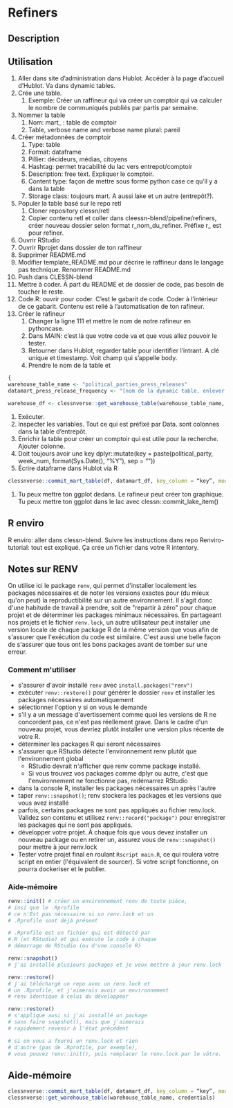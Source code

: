 # Refiners

## Description


## Utilisation

1. Aller dans site d’administration dans Hublot. Accéder à la page d’accueil d’Hublot. Va dans dynamic tables. 
2. Crée une table.
    1. Exemple: Créer un raffineur qui va créer un comptoir qui va calculer le nombre de communiqués publiés par partis par semaine. 
3. Nommer la table
    1. Nom: mart_ : table de comptoir
    2. Table, verbose name and verbose name plural: pareil
4. Créer métadonnées de comptoir
    1. Type: table
    2. Format: dataframe
    3. Pillier: décideurs, médias, citoyens
    4. Hashtag: permet tracabilité du lac vers entrepot/comptoir
    5. Description: free text. Expliquer le comptoir. 
    6. Content type: façon de mettre sous forme python case ce qu’il y a dans la table
    7. Storage class: toujours mart. A aussi lake et un autre (entrepôt?).
5. Populer la table basé sur le repo retl
    1. Cloner repository clessn/retl
    2. Copier contenu retl et coller dans cleessn-blend/pipeline/refiners, créer nouveau dossier selon format r_nom_du_refiner. Préfixe r_ est pour refiner.
6. Ouvrir RStudio
7. Ouvrir Rprojet dans dossier de ton raffineur
8. Supprimer README.md
9. Modifier template_README.md pour décrire le raffineur dans le langage pas technique. Renommer README.md
10. Push dans CLESSN-blend
11. Mettre à coder. À part du README et de dossier de code, pas besoin de toucher le reste. 
12. Code.R: ouvrir pour coder. C’est le gabarit de code. Coder à l’intérieur de ce gabarit. Contenu est relié à l’automatisation de ton rafineur.
13. Créer le rafineur
    1. Changer la ligne 111 et mettre le nom de notre rafineur en pythoncase.
    2. Dans MAIN: c’est là que votre code va et que vous allez pouvoir le tester.
    3. Retourner dans Hublot, regarder table pour identifier l’intrant. A clé unique et timestamp. Voit champ qui s’appelle body.
    4. Prendre le nom de la table et 

```r
{
warehouse_table_name <- "political_parties_press_releases"
datamart_press_release_frequency <- "[nom de la dynamic table, enlever préfixe]"

warehouse_df <- clessnverse::get_warehouse_table(warehouse_table_name, credentials)
```

1. Exécuter.
2. Inspecter les variables. Tout ce qui est préfixé par Data. sont colonnes dans la table d’entrepôt.
3. Enrichir la table pour créer un comptoir qui est utile pour la recherche. Ajouter colonne.
4. Doit toujours avoir une key dplyr::mutate(key = paste(political_party, week_num, format(Sys.Date(), “%Y”), sep = “”))
5. Écrire dataframe dans Hublot via R

```r
clessnverse::commit_mart_table(df, datamart_df, key_column = “key”, mode = “refresh”, credentials)}
```

1. Tu peux mettre ton ggplot dedans. Le rafineur peut créer ton graphique. Tu peux mettre ton ggplot dans le lac avec clessn::commit_lake_item()

## R enviro

R enviro: aller dans clessn-blend. Suivre les instructions dans repo Renviro-tutorial: tout est expliqué. Ça crée un fichier dans votre R intentory.

## Notes sur RENV
On utilise ici le package `renv`, qui permet d'installer localement les packages nécessaires et de noter les versions exactes pour (du mieux qu'on peut) la reproductibilité sur un autre environnement. Il s'agit donc d'une habitude de travail à prendre, soit de "repartir à zéro" pour chaque projet et de déterminer les packages minimaux nécessaires. En partageant nos projets et le fichier `renv.lock`, un autre utilisateur peut installer une version locale de chaque package R de la même version que vous afin de s'assurer que l'exécution du code est similaire. C'est aussi une belle façon de s'assurer que tous ont les bons packages avant de tomber sur une erreur.

### Comment m'utiliser
* s'assurer d'avoir installé `renv` avec `install.packages("renv")`
* exécuter `renv::restore()` pour générer le dossier `renv` et installer les packages nécessaires automatiquement
* sélectionner l'option y si on vous le demande
* s'il y a un message d'avertissement comme quoi les versions de R ne concordent pas, ce n'est pas réellement grave. Dans le cadre d'un nouveau projet, vous devriez plutôt installer une version plus récente de votre R.
* déterminer les packages R qui seront nécessaires
* s'assurer que RStudio détecte l'environnement renv plutôt que l'environnement global
  * RStudio devrait n'afficher que renv comme package installé.
  * Si vous trouvez vos packages comme dplyr ou autre, c'est que l'environnement ne fonctionne pas, redémarrez RStudio
* dans la console R, installer les packages nécessaires un après l'autre
* taper `renv::snapshot()`; renv stockera les packages et les versions que vous avez installé
* parfois, certains packages ne sont pas appliqués au fichier renv.lock. Validez son contenu et utilisez `renv::record("package")` pour enregistrer les packages qui ne sont pas appliqués.
* développer votre projet. À chaque fois que vous devez installer un nouveau package ou en retirer un, assurez vous de `renv::snapshot()` pour mettre à jour renv.lock
* Tester votre projet final en roulant `Rscript main.R`, ce qui roulera votre script en entier (l'équivalent de sourcer). Si votre script fonctionne, on pourra dockeriser et le publier.

### Aide-mémoire
```R
renv::init() # créer un environnement renv de toute pièce,
# insi que le .Rprofile
# ce n'Est pas nécessaire si un renv.lock et un
# .Rprofile sont déjà présent

# .Rprofile est un fichier qui est détecté par
# R (et RStudio) et qui exécute le code à chaque
# démarrage de RStudio (ou d'une console R)

renv::snapshot()
# j'ai installé plusieurs packages et je veux mettre à jour renv.lock

renv::restore()
# j'ai téléchargé un repo avec un renv.lock et
# un .Rprofile, et j'aimerais avoir un environnement
# renv identique à celui du développeur

renv::restore()
# s'applique ausi si j'ai installé un package
# sans faire snapshot(), mais que j'aimerais
# rapidement revenir à l'état précédent

# si on vous a fourni un renv.lock et rien
# d'autre (pas de .Rprofile, par exemple),
# vous pouvez renv::init(), puis remplacer le renv.lock par le vôtre.
```

## Aide-mémoire

```r
clessnverse::commit_mart_table(df, datamart_df, key_column = “key”, mode = “refresh”, credentials)
clessnverse::get_warehouse_table(warehouse_table_name, credentials)
```
